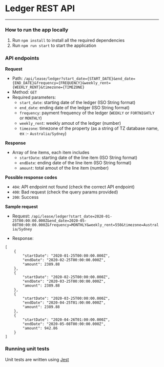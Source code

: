 # Ledger REST API
---

### How to run the app locally
1. Run `npm install` to install all the required dependencies
2. Run `npm run start` to start the application

### API endpoints
**Request**

- Path: `/api/lease/ledger?start_date={START_DATE}&end_date={END_DATE}&frequency={FREQUENCY}&weekly_rent={WEEKLY_RENT}&timezone={TIMEZONE}`  
- Method: `GET`  
- Required parameters:  
  - `start_date`: starting date of the ledger (ISO String format)  
  - `end_date`: ending date of the ledger (ISO String format)  
  - `frequency`: payment frequency of the ledger (`WEEKLY` or `FORTNIGHTLY` or `MONTHLY`)  
  - `weekly_rent`: weekly amout of the ledger (number)  
  - `timezone`: timezone of the property (as a string of TZ database name, ex :- `Australia/Sydney`)  

**Response**
- Array of line items, each item includes
  - `startDate`: starting date of the line item (ISO String format)
  - `endDate`: ending date of the line item (ISO String format)
  - `amount`: total amout of the line item (number)

**Possible response codes**
- `404`: API endpoint not found (check the correct API endpoint)
- `400`: Bad request (check the query params provided)
- `200`: Success

**Sample request**  
- Request: 
`/api/lease/ledger?start_date=2020-01-25T00:00:00.000Z&end_date=2020-05-08T00:00:00.000Z&frequency=MONTHLY&weekly_rent=550&timezone=Australia/Sydney`  

- Response:  
```
[
    {
        "startDate": "2020-01-25T00:00:00.000Z",
        "endDate": "2020-02-25T00:00:00.000Z",
        "amount": 2389.88
    },
    {
        "startDate": "2020-02-25T00:00:00.000Z",
        "endDate": "2020-03-25T00:00:00.000Z",
        "amount": 2389.88
    },
    {
        "startDate": "2020-03-25T00:00:00.000Z",
        "endDate": "2020-04-25T01:00:00.000Z",
        "amount": 2389.88
    },
    {
        "startDate": "2020-04-26T01:00:00.000Z",
        "endDate": "2020-05-08T00:00:00.000Z",
        "amount": 942.86
    }
]
```  

### Running unit tests  
Unit tests are written using [Jest](https://jestjs.io/)
